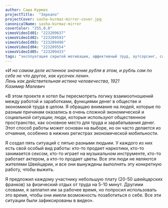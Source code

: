 ```yaml
---
author: Саша Курмаз
projectTitle:  "Зеркало"
projectCover: sasha-kurmaz-mirror-cover.jpg
canonicalName: sasha-kurmaz-mirror
coverColor: "255,0,0"
vimeoVideoId01: "223209637"
vimeoVideoId02: "223209593"
vimeoVideoId03: "223209496"
vimeoVideoId04: "223209554"
vimeoVideoId05: "223209433"
tags: "эксплуатация скрытой мотивации, аффективный труд, аутсорсинг, социальная хореография, спонтанная низовая альтернатива, путь стоп, места прозрачности, ритм"
---
```


_«И на самом деле истинное значение рубля в этом, и рубль сам по себе не что другое, как кусочек лени»._  
_Лень как действительная истина человечества, 1921_  
_Казимир Малевич_

«В этом проекте я хотел бы пересмотреть логику взаимоотношений между работой и заработками, функциями денег в обществе и экономикой труда в целом. Я обращаю внимание на людей, которые по разным причинам оказались в очень сложной экономической и социальной ситуации; люди, которые используют общественное пространство, как основное место для труда и зарабатывания денег. Этот способ работы может основан на выборе, но он часто делается из отчаяния, особенно в нижних регистрах экономической мобильности.

Я создал пять ситуаций с пятью разными людьми. У каждого из них есть свой особый вид работы: кто-то продает наркотики, кто-то занимается сексом, кто-то играет на музыкальном инструменте, кто-то работает актером, а кто-то продает цветы. Все эти люди не являются жителями Швейцарии, и все они вынуждены выполнять эту конкретную работу, чтобы выжить.

Я предложил каждому участнику небольшую плату (20-50 швейцарских франков) за физический отдых от труда на 5-10 минут. Другими словами, я заплатил им за рабочее время, но попросил использовать это время, чтобы они имели возможность позаботиться о себе. Все эти ситуации были зафиксированы в видео».

